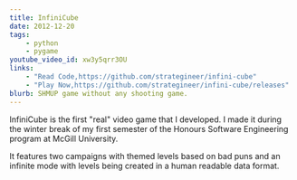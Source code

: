 ```yaml
---
title: InfiniCube
date: 2012-12-20
tags:
    - python
    - pygame
youtube_video_id: xw3y5qrr3OU
links:
    - "Read Code,https://github.com/strategineer/infini-cube"
    - "Play Now,https://github.com/strategineer/infini-cube/releases"
blurb: SHMUP game without any shooting game.
---
```

InfiniCube is the first "real" video game that I developed. I made it during the winter break of my first semester of the Honours Software Engineering program at McGill University.

It features two campaigns with themed levels based on bad puns and an infinite mode with levels being created in a human readable data format.
